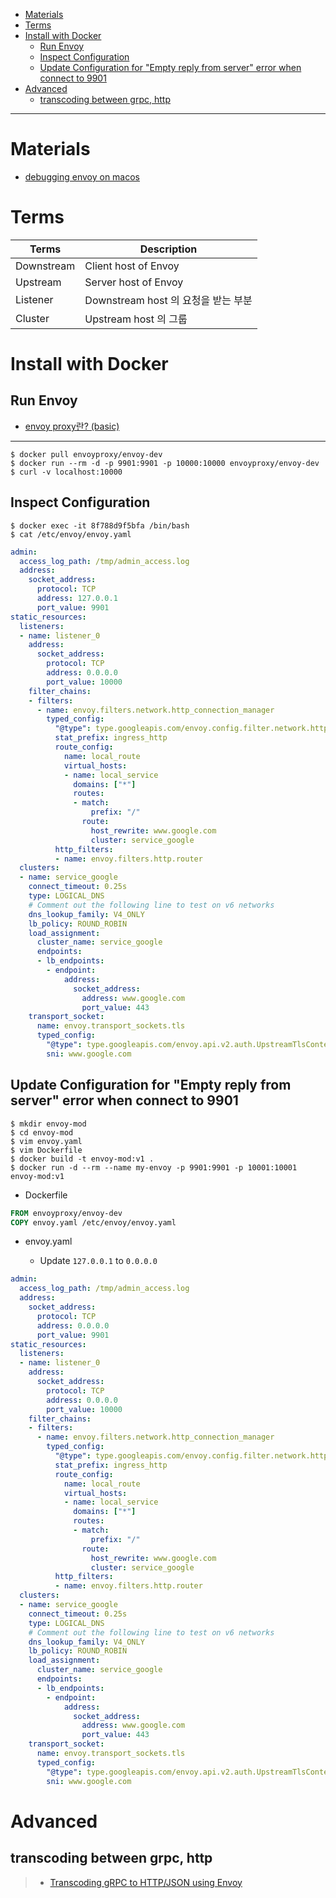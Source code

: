 - [Materials](#materials)
- [Terms](#terms)
- [Install with Docker](#install-with-docker)
  - [Run Envoy](#run-envoy)
  - [Inspect Configuration](#inspect-configuration)
  - [Update Configuration for "Empty reply from server" error when connect to 9901](#update-configuration-for-empty-reply-from-server-error-when-connect-to-9901)
- [Advanced](#advanced)
  - [transcoding between grpc, http](#transcoding-between-grpc-http)

----

# Materials

* [debugging envoy on macos](https://medium.com/@dirao/debugging-envoyproxy-on-osx-a3ebe87dc916)

# Terms

| Terms | Description |
|---|---|
| Downstream | Client host of Envoy |
| Upstream | Server host of Envoy |
| Listener | Downstream host 의 요청을 받는 부분 |
| Cluster | Upstream host 의 그룹 |

# Install with Docker

## Run Envoy

* [envoy proxy란? (basic)](https://gruuuuu.github.io/cloud/envoy-proxy/#)

----

```console
$ docker pull envoyproxy/envoy-dev
$ docker run --rm -d -p 9901:9901 -p 10000:10000 envoyproxy/envoy-dev
$ curl -v localhost:10000
```

## Inspect Configuration

```console
$ docker exec -it 8f788d9f5bfa /bin/bash
$ cat /etc/envoy/envoy.yaml
```

```yaml
admin:
  access_log_path: /tmp/admin_access.log
  address:
    socket_address:
      protocol: TCP
      address: 127.0.0.1
      port_value: 9901
static_resources:
  listeners:
  - name: listener_0
    address:
      socket_address:
        protocol: TCP
        address: 0.0.0.0
        port_value: 10000
    filter_chains:
    - filters:
      - name: envoy.filters.network.http_connection_manager
        typed_config:
          "@type": type.googleapis.com/envoy.config.filter.network.http_connection_manager.v2.HttpConnectionManager
          stat_prefix: ingress_http
          route_config:
            name: local_route
            virtual_hosts:
            - name: local_service
              domains: ["*"]
              routes:
              - match:
                  prefix: "/"
                route:
                  host_rewrite: www.google.com
                  cluster: service_google
          http_filters:
          - name: envoy.filters.http.router
  clusters:
  - name: service_google
    connect_timeout: 0.25s
    type: LOGICAL_DNS
    # Comment out the following line to test on v6 networks
    dns_lookup_family: V4_ONLY
    lb_policy: ROUND_ROBIN
    load_assignment:
      cluster_name: service_google
      endpoints:
      - lb_endpoints:
        - endpoint:
            address:
              socket_address:
                address: www.google.com
                port_value: 443
    transport_socket:
      name: envoy.transport_sockets.tls
      typed_config:
        "@type": type.googleapis.com/envoy.api.v2.auth.UpstreamTlsContext
        sni: www.google.com
```

## Update Configuration for "Empty reply from server" error when connect to 9901

```console
$ mkdir envoy-mod
$ cd envoy-mod
$ vim envoy.yaml
$ vim Dockerfile
$ docker build -t envoy-mod:v1 .
$ docker run -d --rm --name my-envoy -p 9901:9901 -p 10001:10001 envoy-mod:v1
```

* Dockerfile

```Dockerfile
FROM envoyproxy/envoy-dev 
COPY envoy.yaml /etc/envoy/envoy.yaml
```

* envoy.yaml

  * Update `127.0.0.1` to `0.0.0.0`

```yaml
admin:
  access_log_path: /tmp/admin_access.log
  address:
    socket_address:
      protocol: TCP
      address: 0.0.0.0
      port_value: 9901
static_resources:
  listeners:
  - name: listener_0
    address:
      socket_address:
        protocol: TCP
        address: 0.0.0.0
        port_value: 10000
    filter_chains:
    - filters:
      - name: envoy.filters.network.http_connection_manager
        typed_config:
          "@type": type.googleapis.com/envoy.config.filter.network.http_connection_manager.v2.HttpConnectionManager
          stat_prefix: ingress_http
          route_config:
            name: local_route
            virtual_hosts:
            - name: local_service
              domains: ["*"]
              routes:
              - match:
                  prefix: "/"
                route:
                  host_rewrite: www.google.com
                  cluster: service_google
          http_filters:
          - name: envoy.filters.http.router
  clusters:
  - name: service_google
    connect_timeout: 0.25s
    type: LOGICAL_DNS
    # Comment out the following line to test on v6 networks
    dns_lookup_family: V4_ONLY
    lb_policy: ROUND_ROBIN
    load_assignment:
      cluster_name: service_google
      endpoints:
      - lb_endpoints:
        - endpoint:
            address:
              socket_address:
                address: www.google.com
                port_value: 443
    transport_socket:
      name: envoy.transport_sockets.tls
      typed_config:
        "@type": type.googleapis.com/envoy.api.v2.auth.UpstreamTlsContext
        sni: www.google.com

```

# Advanced

## transcoding between grpc, http

> * [Transcoding gRPC to HTTP/JSON using Envoy](https://blog.jdriven.com/2018/11/transcoding-grpc-to-http-json-using-envoy/)
